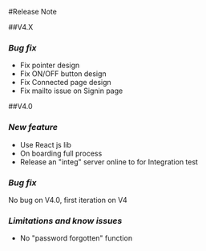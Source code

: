 #Release Note

##V4.X

### *Bug fix*

* Fix pointer design
* Fix ON/OFF button design
* Fix Connected page design
* Fix mailto issue on Signin page

##V4.0

### *New feature*

* Use React js lib
* On boarding full process
* Release an "integ" server online to for Integration test

### *Bug fix*

No bug on V4.0, first iteration on V4

### *Limitations and know issues*

* No "password forgotten" function 
